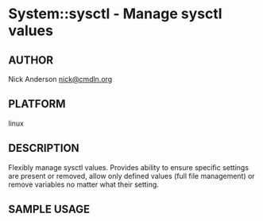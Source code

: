 # System::sysctl - Manage sysctl values
## AUTHOR
Nick Anderson <nick@cmdln.org>

## PLATFORM
linux

## DESCRIPTION
Flexibly manage sysctl values. Provides ability to ensure specific
settings are present or removed, allow only defined values (full file
management) or remove variables no matter what their setting.

## SAMPLE USAGE

